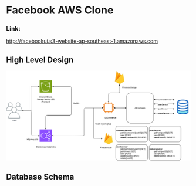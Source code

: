 # Facebook AWS Clone

### Link:

http://facebookui.s3-website-ap-southeast-1.amazonaws.com

## High Level Design
![alt text](https://github.com/thanhm963/Facebook_DXC/blob/b5b51cfbd4c67c3fccc5d7807a2746104e989125/Frontend/ImageUpload/AWS.png)

## Database Schema
<div align="center"
<img src="https://github.com/thanhm963/Facebook_DXC/blob/d979718c7d3fd718b6a1dc21a651f9cf401a25a5/Frontend/ImageUpload/Database.png" width="399" />
</div>
